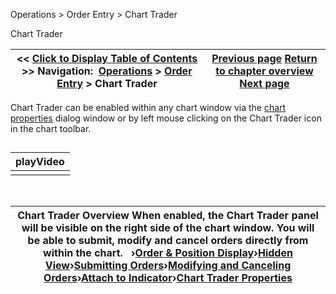 ﻿
Operations \> Order Entry \> Chart Trader

Chart Trader

| \<\< [Click to Display Table of Contents](chart_trader.md) \>\> **Navigation:**     [Operations](operations.md) \> [Order Entry](order_entry.md) \> Chart Trader | [Previous page](properties_basic_entry.md) [Return to chapter overview](order_entry.md) [Next page](order__position_display.md) |
| --- | --- |
Chart Trader can be enabled within any chart window via the [chart properties](chart_properties.md) dialog window or by left mouse clicking on the Chart Trader icon in the chart toolbar.
## 

| playVideo |
| --- |
|  |
 

| Chart Trader Overview When enabled, the Chart Trader panel will be visible on the right side of the chart window. You will be able to submit, modify and cancel orders directly from within the chart.   ›[Order \& Position Display](order__position_display.md)›[Hidden View](collapsed_view.md)›[Submitting Orders](submitting_orders4.md)›[Modifying and Canceling Orders](modifying_and_cancelling_orde2.md)›[Attach to Indicator](charttrader_attachtoindicator.md)›[Chart Trader Properties](properties3.md) |
| --- |
